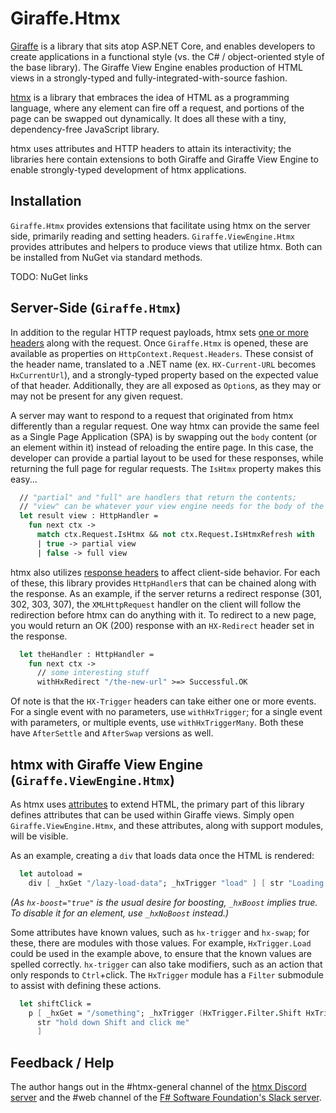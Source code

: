 # Giraffe.Htmx

[Giraffe](https://giraffe.wiki) is a library that sits atop ASP.NET Core, and enables developers to create applications in a functional style (vs. the C# / object-oriented style of the base library). The Giraffe View Engine enables production of HTML views in a strongly-typed and fully-integrated-with-source fashion.

[htmx](https://htmx.org) is a library that embraces the idea of HTML as a programming language, where any element can fire off a request, and portions of the page can be swapped out dynamically. It does all these with a tiny, dependency-free JavaScript library.

htmx uses attributes and HTTP headers to attain its interactivity; the libraries here contain extensions to both Giraffe and Giraffe View Engine to enable strongly-typed development of htmx applications.

## Installation

`Giraffe.Htmx` provides extensions that facilitate using htmx on the server side, primarily reading and setting headers. `Giraffe.ViewEngine.Htmx` provides attributes and helpers to produce views that utilize htmx. Both can be installed from NuGet via standard methods.

TODO: NuGet links

## Server-Side (`Giraffe.Htmx`)

In addition to the regular HTTP request payloads, htmx sets [one or more headers](https://htmx.org/docs/#request_headers) along with the request. Once `Giraffe.Htmx` is opened, these are available as properties on `HttpContext.Request.Headers`. These consist of the header name, translated to a .NET name (ex. `HX-Current-URL` becomes `HxCurrentUrl`), and a strongly-typed property based on the expected value of that header. Additionally, they are all exposed as `Option`s, as they may or may not be present for any given request.

A server may want to respond to a request that originated from htmx differently than a regular request. One way htmx can provide the same feel as a Single Page Application (SPA) is by swapping out the `body` content (or an element within it) instead of reloading the entire page. In this case, the developer can provide a partial layout to be used for these responses, while returning the full page for regular requests. The `IsHtmx` property makes this easy...

```fsharp
  // "partial" and "full" are handlers that return the contents;
  // "view" can be whatever your view engine needs for the body of the page
  let result view : HttpHandler =
    fun next ctx ->
      match ctx.Request.IsHtmx && not ctx.Request.IsHtmxRefresh with
      | true -> partial view
      | false -> full view
```

htmx also utilizes [response headers](https://htmx.org/docs/#response_headers) to affect client-side behavior. For each of these, this library provides `HttpHandler`s that can be chained along with the response. As an example, if the server returns a redirect response (301, 302, 303, 307), the `XMLHttpRequest` handler on the client will follow the redirection before htmx can do anything with it. To redirect to a new page, you would return an OK (200) response with an `HX-Redirect` header set in the response.

```fsharp
  let theHandler : HttpHandler =
    fun next ctx ->
      // some interesting stuff
      withHxRedirect "/the-new-url" >=> Successful.OK
```

Of note is that the `HX-Trigger` headers can take either one or more events. For a single event with no parameters, use `withHxTrigger`; for a single event with parameters, or multiple events, use `withHxTriggerMany`. Both these have `AfterSettle` and `AfterSwap` versions as well.

## htmx with Giraffe View Engine (`Giraffe.ViewEngine.Htmx`)

As htmx uses [attributes](https://htmx.org/docs/#attributes) to extend HTML, the primary part of this library defines attributes that can be used within Giraffe views. Simply open `Giraffe.ViewEngine.Htmx`, and these attributes, along with support modules, will be visible.

As an example, creating a `div` that loads data once the HTML is rendered:

```fsharp
  let autoload =
    div [ _hxGet "/lazy-load-data"; _hxTrigger "load" ] [ str "Loading..." ]
```

_(As `hx-boost="true"` is the usual desire for boosting, `_hxBoost` implies true. To disable it for an element, use `_hxNoBoost` instead.)_

Some attributes have known values, such as `hx-trigger` and `hx-swap`; for these, there are modules with those values. For example, `HxTrigger.Load` could be used in the example above, to ensure that the known values are spelled correctly. `hx-trigger` can also take modifiers, such as an action that only responds to `Ctrl`+click. The `HxTrigger` module has a `Filter` submodule to assist with defining these actions.

```fsharp
  let shiftClick =
    p [ _hxGet = "/something"; _hxTrigger (HxTrigger.Filter.Shift HxTrigger.Click) ] [
      str "hold down Shift and click me"
      ]
```

## Feedback / Help

The author hangs out in the #htmx-general channel of the [htmx Discord server](https://htmx.org/discord) and the #web channel of the [F# Software Foundation's Slack server](https://fsharp.org/guides/slack/).
